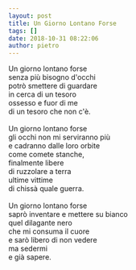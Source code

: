 ```yaml
---
layout: post
title: Un Giorno Lontano Forse
tags: []
date: 2018-10-31 08:22:06
author: pietro
---
```

Un giorno lontano forse<br/>senza più bisogno d'occhi<br/>potrò smettere di guardare<br/>in cerca di un tesoro<br/>ossesso e fuor di me<br/>di un tesoro che non c'è.<br/><br/>Un giorno lontano forse<br/>gli occhi non mi serviranno più<br/>e cadranno dalle loro orbite<br/>come comete stanche,<br/>finalmente libere<br/>di ruzzolare a terra<br/>ultime vittime<br/>di chissà quale guerra.<br/><br/>Un giorno lontano forse<br/>saprò inventare e mettere su bianco<br/>quel dilagante nero<br/>che mi consuma il cuore<br/>e sarò libero di non vedere<br/>ma sedermi<br/>e già sapere.
